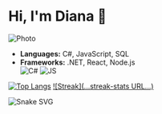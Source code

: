 # Hi, I'm Diana 👋  
![Photo](link-to-your-photo)

- **Languages:** C#, JavaScript, SQL  
- **Frameworks:** .NET, React, Node.js  
![C#](badge-url) ![JS](badge-url)

[![Top Langs](https://github-readme-stats.vercel.app/api/top-langs/?username=Dianahfb&layout=compact)]()
[![Streak](...streak-stats URL...)]()

![Snake SVG](https://github.com/platane/snk/embed-url.svg)

<!--
**Dianahfb/Dianahfb** is a ✨ _special_ ✨ repository because its `README.md` (this file) appears on your GitHub profile.

Here are some ideas to get you started:

- 🔭 I’m currently working on ...
- 🌱 I’m currently learning ...
- 👯 I’m looking to collaborate on ...
- 🤔 I’m looking for help with ...
- 💬 Ask me about ...
- 📫 How to reach me: ...
- 😄 Pronouns: ...
- ⚡ Fun fact: ...
-->

